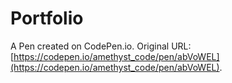 # Portfolio

A Pen created on CodePen.io. Original URL: [https://codepen.io/amethyst_code/pen/abVoWEL](https://codepen.io/amethyst_code/pen/abVoWEL).


